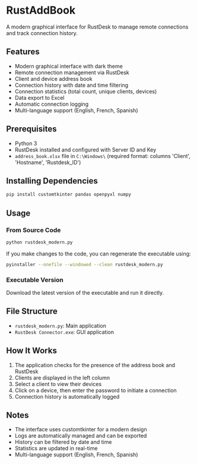 # RustAddBook

A modern graphical interface for RustDesk to manage remote connections and track connection history.

## Features

- Modern graphical interface with dark theme
- Remote connection management via RustDesk
- Client and device address book
- Connection history with date and time filtering
- Connection statistics (total count, unique clients, devices)
- Data export to Excel
- Automatic connection logging
- Multi-language support (English, French, Spanish)

## Prerequisites

- Python 3
- RustDesk installed and configured with Server ID and Key
- `address_book.xlsx` file in `C:\Windows\` (required format: columns 'Client', 'Hostname', 'Rustdesk_ID')

## Installing Dependencies

```bash
pip install customtkinter pandas openpyxl numpy
```

## Usage

### From Source Code
```bash
python rustdesk_modern.py
```

If you make changes to the code, you can regenerate the executable using:
```bash
pyinstaller --onefile --windowed --clean rustdesk_modern.py
```

### Executable Version
Download the latest version of the executable and run it directly.

## File Structure

- `rustdesk_modern.py`: Main application
- `RustDesk Connector.exe`: GUI application

## How It Works

1. The application checks for the presence of the address book and RustDesk
2. Clients are displayed in the left column
3. Select a client to view their devices
4. Click on a device, then enter the password to initiate a connection
5. Connection history is automatically logged

## Notes

- The interface uses customtkinter for a modern design
- Logs are automatically managed and can be exported
- History can be filtered by date and time
- Statistics are updated in real-time
- Multi-language support (English, French, Spanish)